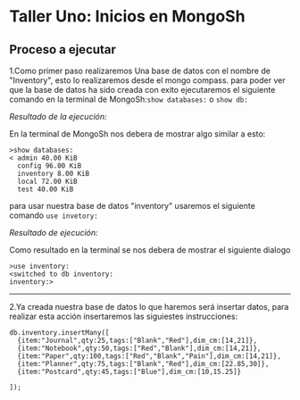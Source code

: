 # Taller Uno: Inicios en MongoSh 

## Proceso a ejecutar 

1.Como primer paso realizaremos Una base de datos con el nombre de "Inventory", esto lo realizaremos desde el mongo compass.
para poder ver que la base de datos ha sido creada con exito ejecutaremos el siguiente comando en la terminal de MongoSh:`show databases:` o `show db:`

_Resultado de la ejecución:_

En la terminal de MongoSh nos debera de mostrar algo similar a esto:
~~~
>show databases:
< admin 40.00 KiB
  config 96.00 KiB
  inventory 8.00 KiB
  local 72.00 KiB
  test 40.00 KiB
~~~
para usar nuestra base de datos "inventory" usaremos el siguiente comando `use invetory:`

_Resultado de ejecución:_

Como resultado en la terminal se nos debera de mostrar el siguiente dialogo
~~~
>use inventory:
<switched to db inventory:
inventory:>
~~~

***
2.Ya creada nuestra base de datos lo que haremos será insertar datos, para realizar esta acción insertaremos las siguiestes instrucciones:

~~~
db.inventory.insertMany([
  {item:"Journal",qty:25,tags:["Blank","Red"],dim_cm:[14,21]},
  {item:"Notebook",qty:50,tags:["Red","Blank"],dim_cm:[14,21]},
  {item:"Paper",qty:100,tags:["Red","Blank","Pain"],dim_cm:[14,21]},
  {item:"Planner",qty:75,tags:["Blank","Red"],dim_cm:[22.85,30]},
  {item:"Postcard",qty:45,tags:["Blue"],dim_cm:[10,15.25]}

]);
~~~











